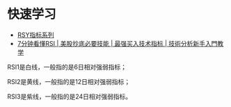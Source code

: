 # 快速学习
* [RSY指标系列](http://www.net767.com/Special/rsi/)
* [7分钟看懂RSI | 美股抄底必要技能 | 最强买入技术指标 | 技術分析新手入門教学](https://www.youtube.com/watch?v=rjkOjujLPvQ)



RSI1是白线，一般指的是6日相对强弱指标；

RSI2是黄线，一般指的是12日相对强弱指标；

RSI3是紫线，一般指的是24日相对强弱指标。
